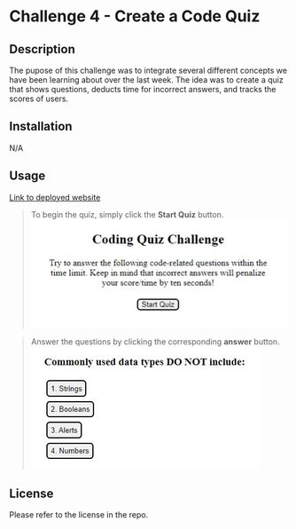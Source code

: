 # Challenge 4 - Create a Code Quiz

## Description

The pupose of this challenge was to integrate several different concepts we have been learning about over the last week. The idea was to create a quiz that shows questions, deducts time for incorrect answers, and tracks the scores of users.

## Installation

N/A

## Usage

[Link to deployed website](https://mjkonkel.github.io/C4-code-quiz/)

>To begin the quiz, simply click the **Start Quiz** button.
![start button](./assets/images/start.jpg)

 >Answer the questions by clicking the corresponding **answer** button.
![question](./assets/images/question.jpg)


## License

Please refer to the license in the repo.